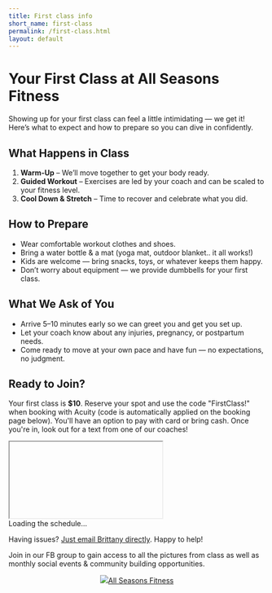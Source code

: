 ```yaml
---
title: First class info
short_name: first-class
permalink: /first-class.html
layout: default
---
```


# Your First Class at All Seasons Fitness

Showing up for your first class can feel a little intimidating — we get it! Here’s what to expect and how to prepare so you can dive in confidently.

## What Happens in Class

1. **Warm-Up** – We’ll move together to get your body ready.
2. **Guided Workout** – Exercises are led by your coach and can be scaled to your fitness level.
3. **Cool Down & Stretch** – Time to recover and celebrate what you did.

## How to Prepare

- Wear comfortable workout clothes and shoes.
- Bring a water bottle & a mat (yoga mat, outdoor blanket.. it all works!)
- Kids are welcome — bring snacks, toys, or whatever keeps them happy. 
- Don’t worry about equipment — we provide dumbbells for your first class.

## What We Ask of You

- Arrive 5–10 minutes early so we can greet you and get you set up.
- Let your coach know about any injuries, pregnancy, or postpartum needs.
- Come ready to move at your own pace and have fun — no expectations, no judgment.

## Ready to Join?

Your first class is **$10**. Reserve your spot and use the code "FirstClass!" when booking with Acuity (code is automatically applied on the booking page below). You'll have an option to pay with card or bring cash. Once you're in, look out for a text from one of our coaches! 

<div id="acuity-schedule-container">
    <iframe class="acuity-iframe" src="" allow="payment"></iframe>
    <div id="loading-indicator">Loading the schedule...</div>
    <script src="https://embed.acuityscheduling.com/js/embed.js" type="text/javascript"></script>
    <script>
        const iframeEle = document.getElementsByClassName('acuity-iframe')[0];
        const loadingEle = document.getElementById('loading-indicator');
        iframeEle.addEventListener('load', function() {
            loadingEle.style.display = 'none';
        });
        iframeEle.src = "https://allseasonsfitness.as.me/schedule/d78d06ae/appointment/75677355/calendar/any?certificate=FIRSTCLASS!";
    </script>
</div>

Having issues? [Just email Brittany directly](index.html#contact). Happy to help!

Join in our FB group to gain access to all the pictures from class as well as monthly social events & community building opportunities.

<div style="text-align: center;"><a href="https://www.facebook.com/groups/721088668952518/?ref=share&mibextid=NSMWBT" class="btn section-btn" target="_blank" rel="noopener noreferrer"><img src="assets/images/facebook_black.png"/>All Seasons Fitness</a></div>
